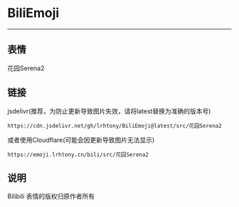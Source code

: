 # BiliEmoji
---
## 表情
花园Serena2
## 链接
jsdelivr(推荐，为防止更新导致图片失效，请将latest替换为准确的版本号)
```
https://cdn.jsdelivr.net/gh/lrhtony/BiliEmoji@latest/src/花园Serena2
```
或者使用Cloudflare(可能会因更新导致图片无法显示)
```
https://emoji.lrhtony.cn/bili/src/花园Serena2
```
## 说明
Bilibili 表情的版权归原作者所有
